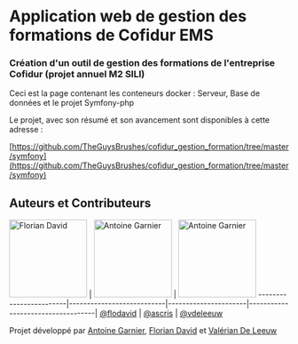 # Application web de gestion des formations de Cofidur EMS
### Création d'un outil de gestion des formations de l'entreprise Cofidur (projet annuel M2 SILI)

Ceci est la page contenant les conteneurs docker : Serveur, Base de données et le projet Symfony-php

Le projet, avec son résumé et son avancement sont disponibles à cette adresse :


[https://github.com/TheGuysBrushes/cofidur_gestion_formation/tree/master/symfony](https://github.com/TheGuysBrushes/cofidur_gestion_formation/tree/master/symfony)

## Auteurs et Contributeurs

[<img alt="Florian David" src="https://avatars0.githubusercontent.com/u/11854849" width="140">](https://flodavid.github.io) | [<img alt="Antoine Garnier" src="https://avatars3.githubusercontent.com/u/15716032" width="140">](https://github.com/ascris) | [<img alt="Antoine Garnier" src="https://avatars2.githubusercontent.com/u/17699276" width="140">](https://github.com/vdeleeuw)
------------------------|---------------------------|----------------------|-----------------------------------|
[@flodavid](https://flodavid.github.io) | [@ascris](https://github.com/ascris) | [@vdeleeuw](https://github.com/vdeleeuw)

  
Projet développé par [Antoine Garnier](https://github.com/ascris), [Florian David](https://github.com/flodavid) et [Valérian De Leeuw](https://github.com/vdeleeuw)
